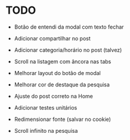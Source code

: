 # TODO

- Botão de entendi da modal com texto fechar
- Adicionar compartilhar no post
- Adicionar categoria/horário no post (talvez)
- Scroll na listagem com âncora nas tabs

- Melhorar layout do botão de modal
- Melhorar cor de destaque da pesquisa
- Ajuste do post correto na Home
- Adicionar testes unitários
- Redimensionar fonte (salvar no cookie)
- Scroll infinito na pesquisa
